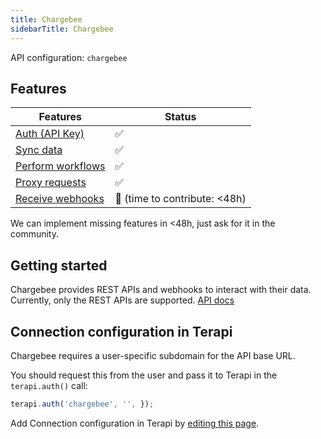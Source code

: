 ```yaml
---
title: Chargebee
sidebarTitle: Chargebee
---
```


API configuration: `chargebee`

## Features

| Features | Status |
| - | - |
| [Auth (API Key)](/integrate/guides/authorize-an-api) | ✅ |
| [Sync data](/integrate/guides/sync-data-from-an-api) | ✅ |
| [Perform workflows](/integrate/guides/perform-workflows-with-an-api) | ✅ |
| [Proxy requests](/integrate/guides/proxy-requests-to-an-api) | ✅ |
| [Receive webhooks](/integrate/guides/receive-webhooks-from-an-api) | 🚫 (time to contribute: &lt;48h) |

We can implement missing features in &lt;48h, just ask for it in the community.

## Getting started

Chargebee provides REST APIs and webhooks to interact with their data. Currently, only the REST APIs are supported.
[API docs](https://apidocs.chargebee.com/docs/api/)

## Connection configuration in Terapi

Chargebee requires a user-specific subdomain for the API base URL.

You should request this from the user and pass it to Terapi in the `terapi.auth()` call:

```js
terapi.auth('chargebee', '', });
```

Add Connection configuration in Terapi by [editing this page](/integrate/guides/connect-an-api).

